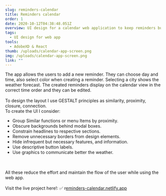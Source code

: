 ```yaml
---
slug: reminders-calendar
title: Reminders calendar
order: 1
date: 2020-10-12T04:38:48.051Z
overview: UI design for a calendar web application to keep reminders built with React.
tags:
  - UI design for web app
tools:
  - AdobeXD & React
thumb: /uploads/calendar-app-screen.png
img: /uploads/calendar-app-screen.png
link: ""
---
```

The app allows the users to add a new reminder.  They can choose day and time, also select color when creating a reminder. Selecting a city shows the weather forecast. The created reminders display on the calendar view in the correct time order and they can be edited. \
\
To design the layout I use GESTALT principles as similarity, proximity, closure, connection.\
To create the UI I consider:

* Group Similar functions or menu Items by proximity.
* Obscure backgrounds behind modal boxes.
* Constrain headlines to respective sections.
* Remove unnecessary borders from design elements.
* Hide infrequent but necessary features, and information.
* Use descriptive button labels.
* Use graphics to communicate better the weather.

\
\
All these reduce the effort and maintain the flow of the user while using the web app.\
\
Visit the live project here!:
✅ r[eminders-calendar.netlify.app](https://reminders-calendar.netlify.app/)